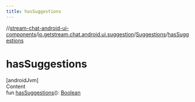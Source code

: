 ```yaml
---
title: hasSuggestions
---
```

//[stream-chat-android-ui-components](../../../index.md)/[io.getstream.chat.android.ui.suggestion](../index.md)/[Suggestions](index.md)/[hasSuggestions](hasSuggestions.md)



# hasSuggestions  
[androidJvm]  
Content  
fun [hasSuggestions](hasSuggestions.md)(): [Boolean](https://kotlinlang.org/api/latest/jvm/stdlib/kotlin/-boolean/index.html)  



